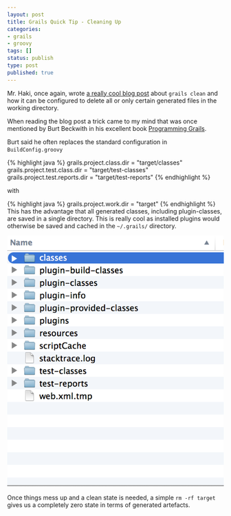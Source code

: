 ```yaml
---
layout: post
title: Grails Quick Tip - Cleaning Up
categories:
- grails
- groovy
tags: []
status: publish
type: post
published: true
---
```

Mr. Haki, once again, wrote [a really cool blog post](http://mrhaki.blogspot.co.at/2014/02/grails-goodness-cleaning-up.html) about `grails clean` and how it can be configured to delete all or only certain generated files in the working directory.

When reading the blog post a trick came to my mind that was once mentioned by Burt Beckwith in his excellent book [Programming Grails](http://shop.oreilly.com/product/0636920024750.do).

Burt said he often replaces the standard configuration in `BuildConfig.groovy`

{% highlight java %}
grails.project.class.dir = "target/classes"
grails.project.test.class.dir = "target/test-classes"
grails.project.test.reports.dir = "target/test-reports"
{% endhighlight %}

with

{% highlight java %}
grails.project.work.dir = "target"
{% endhighlight %}
This has the advantage that all generated classes, including plugin-classes, are saved in a single directory. This is really cool as installed plugins would otherwise be saved and cached in the `~/.grails/` directory.

![Grails Work Dir Target](/assets/grails-clean.png)

Once things mess up and a clean state is needed, a simple `rm -rf target` gives us a completely zero state in terms of generated artefacts.



